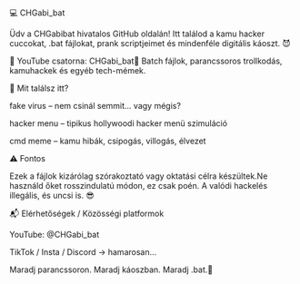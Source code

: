 💻 CHGabi_bat

Üdv a CHGabibat hivatalos GitHub oldalán! Itt találod a kamu hacker cuccokat, .bat fájlokat, prank scriptjeimet és mindenféle digitális káoszt. 😈

🎥 YouTube csatorna: CHGabi_bat🧪 Batch fájlok, parancssoros trollkodás, kamuhackek és egyéb tech-mémek.

🧾 Mit találsz itt?

fake virus – nem csinál semmit... vagy mégis?

hacker menu – tipikus hollywoodi hacker menü szimuláció

cmd meme – kamu hibák, csipogás, villogás, élvezet

⚠️ Fontos

Ezek a fájlok kizárólag szórakoztató vagy oktatási célra készültek.Ne használd őket rosszindulatú módon, ez csak poén. A valódi hackelés illegális, és uncsi is. 😎

📬 Elérhetőségek / Közösségi platformok

YouTube: @CHGabi_bat

TikTok / Insta / Discord → hamarosan…

Maradj parancssoron. Maradj káoszban. Maradj .bat.👾
